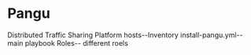 # Pangu
Distributed Traffic Sharing Platform
hosts--Inventory
install-pangu.yml--main playbook
Roles-- different roels
